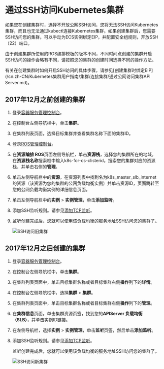 # 通过SSH访问Kubernetes集群

如果您在创建集群时，选择不开放公网SSH访问，您将无法SSH访问Kubernetes集群，而且也无法通过kubectl连接Kubernetes集群。如果创建集群后，您需要SSH访问您的集群，可以手动为ECS实例绑定EIP，并配置安全组规则，开放SSH（22）端口。

由于创建集群所使用的ROS编排模板的版本不同，不同时间点创建的集群开启SSH访问的操作会略有不同，请按照您的集群的创建时间选择不同的操作方法。

有关在创建集群时如何开启SSH访问的具体步骤，请参见[创建集群时绑定EIP](/cn.zh-CN/Kubernetes集群用户指南/集群/连接集群/通过公网访问集群API Server.md)。

## 2017年12月之前创建的集群

1.  登录[容器服务管理控制台](https://cs.console.aliyun.com)。

2.  在控制台左侧导航栏中，单击**集群**。

3.  在集群列表页面，选择目标集群并查看集群名称下面的集群ID。

4.  登录[ROS管理控制台](https://ros.console.aliyun.com)。

5.  在**资源编排 ROS**页面左侧导航栏，单击**资源栈**，选择您的集群所在的地域，在**资源栈名称**搜索框中输入k8s-for-cs-clisterid，搜索您的集群对应的资源栈，并单击右侧的**管理**。

6.  单击左侧导航栏中的**资源**，在资源列表中找到名为k8s\_master\_slb\_internet的资源（该资源为您的集群的公网负载均衡实例）并单击资源ID，页面跳转至您的公网负载均衡实例的详细信息页面。

7.  单击左侧导航栏中的**实例** \> **实例管理**，单击**添加监听**。

8.  添加SSH监听规则。请参见[添加TCP监听](/cn.zh-CN/传统型负载均衡CLB/CLB用户指南/监听/添加TCP监听.md)。

9.  监听创建完成后，您就可以使用该负载均衡的服务地址SSH访问您的集群了。

    ![SSH访问旧集群](https://static-aliyun-doc.oss-accelerate.aliyuncs.com/assets/img/zh-CN/1475659951/p9054.png)


## 2017年12月之后创建的集群

1.  登录[容器服务管理控制台](https://cs.console.aliyun.com)。

2.  在控制台左侧导航栏中，单击**集群**。

3.  在集群列表页面中，单击目标集群名称或者目标集群右侧**操作**列下的**详情**。

4.  在控制台左侧导航栏中，选择**集群** \> **集群**。

5.  在集群列表页面中，单击目标集群名称或者目标集群右侧**操作**列下的**管理**。

6.  在**集群信息**页面，单击集群资源页签，找到您的**APIServer 负载均衡（SLB）**，并单击实例ID链接。

7.  在左侧导航栏，选择**实例** \> **实例管理**，单击**监听**页签，然后单击**添加监听**。

8.  添加SSH监听规则。请参见[添加TCP监听](/cn.zh-CN/传统型负载均衡CLB/CLB用户指南/监听/添加TCP监听.md)。

    监听创建完成后，您就可以使用该负载均衡的服务地址SSH访问您的集群了。

    ![SSH访问新集群](https://static-aliyun-doc.oss-accelerate.aliyuncs.com/assets/img/zh-CN/1475659951/p9054.png)


